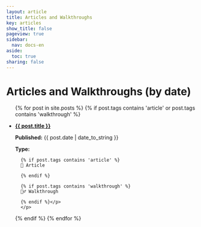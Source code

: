 ```yaml
---
layout: article
title: Articles and Walkthroughs
key: articles
show_title: false
pageview: true
sidebar:
  nav: docs-en
aside:
  toc: true
sharing: false
---
```


# Articles and Walkthroughs (by date)

<ul>
  {% for post in site.posts %}
  {% if post.tags contains 'article' or  post.tags contains 'walkthrough' %}
  <li>
  <a href="{{ post.url }}">
    <p><b>{{ post.title }}</b></p></a>
    <p><b>Published:</b> {{ post.date | date_to_string }}
      <p><b>Type:   </b>

      {% if post.tags contains 'article' %} 
      📔 Article

      {% endif %}

      {% if post.tags contains 'walkthrough' %} 
      🚶‍♂️ Walkthrough

      {% endif %}</p>
      </p> 
  </li>
  {% endif %}
  {% endfor %}
</ul>